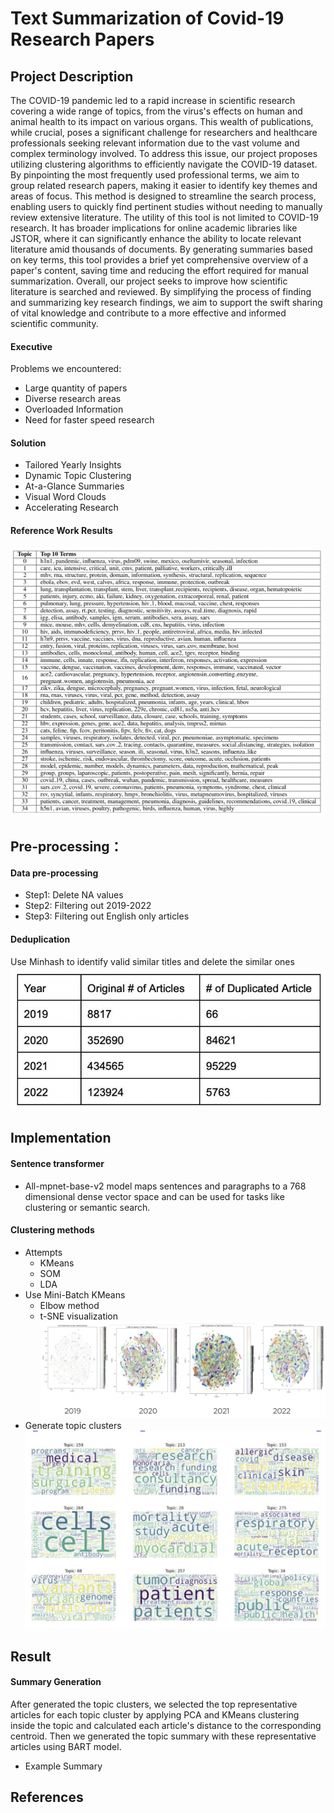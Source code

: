 # Text Summarization of Covid-19 Research Papers

## Project Description
The COVID-19 pandemic led to a rapid increase in scientific research covering a wide range of topics, from the virus's effects on human and animal health to its impact on various organs. This wealth of publications, while crucial, poses a significant challenge for researchers and healthcare professionals seeking relevant information due to the vast volume and complex terminology involved. To address this issue, our project proposes utilizing clustering algorithms to efficiently navigate the COVID-19 dataset. By pinpointing the most frequently used professional terms, we aim to group related research papers, making it easier to identify key themes and areas of focus. This method is designed to streamline the search process, enabling users to quickly find pertinent studies without needing to manually review extensive literature. The utility of this tool is not limited to COVID-19 research. It has broader implications for online academic libraries like JSTOR, where it can significantly enhance the ability to locate relevant literature amid thousands of documents. By generating summaries based on key terms, this tool provides a brief yet comprehensive overview of a paper's content, saving time and reducing the effort required for manual summarization. Overall, our project seeks to improve how scientific literature is searched and reviewed. By simplifying the process of finding and summarizing key research findings, we aim to support the swift sharing of vital knowledge and contribute to a more effective and informed scientific community.

#### Executive
Problems we encountered:
- Large quantity of papers
- Diverse research areas
- Overloaded Information
- Need for faster speed research
#### Solution
- Tailored Yearly Insights
- Dynamic Topic Clustering
- At-a-Glance Summaries
- Visual Word Clouds
- Accelerating Research
#### Reference Work Results
![Photo](p2)




## Pre-processing：
#### Data pre-processing
- Step1: Delete NA values
- Step2: Filtering out 2019-2022
- Step3: Filtering out English only articles
#### Deduplication
Use Minhash to identify valid similar titles and delete the similar ones
![Photo](P1)


## Implementation
#### Sentence transformer
- All-mpnet-base-v2 model maps sentences and paragraphs to a 768 dimensional dense vector space and can be used for tasks like clustering or semantic search.
#### Clustering methods
- Attempts
  - KMeans
  - SOM
  - LDA
- Use Mini-Batch KMeans
  - Elbow method
  - t-SNE visualization
  ![Photo](P3.png)
- Generate topic clusters
  ![Photo](P4.png)



## Result
#### Summary Generation
After generated the topic clusters, we selected the top representative articles for each topic cluster by applying PCA and KMeans clustering inside the topic and calculated each article's distance to the corresponding centroid. Then we generated the topic summary with these representative articles using BART model. 
- Example Summary



## References

